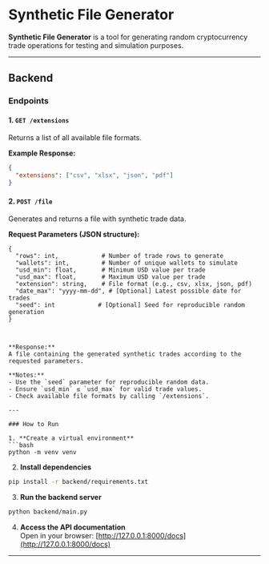 # Synthetic File Generator

**Synthetic File Generator** is a tool for generating random cryptocurrency trade operations for testing and simulation purposes.

---

## Backend

### Endpoints

#### 1. `GET /extensions`
Returns a list of all available file formats.

**Example Response:**  
```json
{
  "extensions": ["csv", "xlsx", "json", "pdf"]
}
```

#### 2. `POST /file`
Generates and returns a file with synthetic trade data.

**Request Parameters (JSON structure):**  
```text
{
  "rows": int,            # Number of trade rows to generate
  "wallets": int,         # Number of unique wallets to simulate
  "usd_min": float,       # Minimum USD value per trade
  "usd_max": float,       # Maximum USD value per trade
  "extension": string,    # File format (e.g., csv, xlsx, json, pdf)
  "date_max": "yyyy-mm-dd", # [Optional] Latest possible date for trades
  "seed": int            # [Optional] Seed for reproducible random generation
}
```
```


**Response:**  
A file containing the generated synthetic trades according to the requested parameters.

**Notes:**  
- Use the `seed` parameter for reproducible random data.  
- Ensure `usd_min` ≤ `usd_max` for valid trade values.  
- Check available file formats by calling `/extensions`.

---

### How to Run

1. **Create a virtual environment**  
```bash
python -m venv venv
```

2. **Install dependencies**  
```bash
pip install -r backend/requirements.txt
```

3. **Run the backend server**  
```bash
python backend/main.py
```

4. **Access the API documentation**  
Open in your browser: [http://127.0.0.1:8000/docs](http://127.0.0.1:8000/docs)

---
